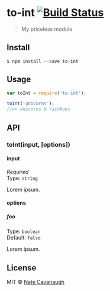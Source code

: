 # to-int [![Build Status](https://travis-ci.org/natecavanaugh/to-int.svg?branch=master)](https://travis-ci.org/natecavanaugh/to-int)

> My priceless module


## Install

```
$ npm install --save to-int
```


## Usage

```js
var toInt = require('to-int');

toInt('unicorns');
//=> unicorns & rainbows
```


## API

### toInt(input, [options])

#### input

*Required*  
Type: `string`

Lorem ipsum.

#### options

##### foo

Type: `boolean`  
Default: `false`

Lorem ipsum.


## License

MIT © [Nate Cavanaugh](http://alterform.com)
